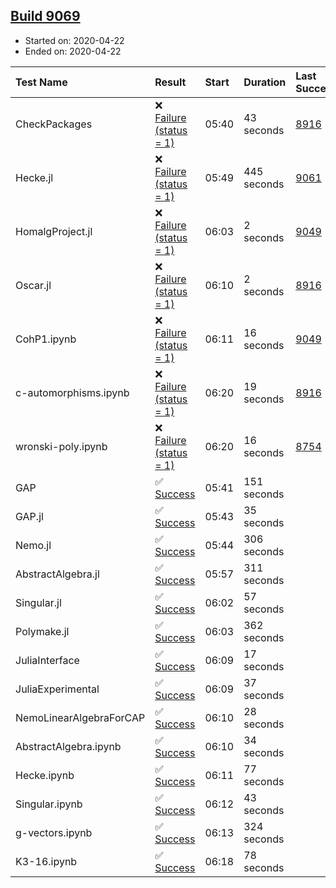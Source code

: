 ## [Build 9069](https://oscarci.mathematik.uni-kl.de/job/oscar/9069/)

* Started on: 2020-04-22
* Ended on: 2020-04-22

| Test Name    | Result | Start | Duration | Last Success | First Failure |
|:-------------|:-------|:------|:---------|:-------------|:--------------|
| CheckPackages | ❌ [Failure (status = 1)](https://oscarci.mathematik.uni-kl.de/job/oscar/9069/artifact/logs/build-9069/CheckPackages.log) | 05:40 | 43 seconds | [8916](https://oscarci.mathematik.uni-kl.de/job/oscar/8916/) | [8920](https://oscarci.mathematik.uni-kl.de/job/oscar/8920/) |
| Hecke.jl | ❌ [Failure (status = 1)](https://oscarci.mathematik.uni-kl.de/job/oscar/9069/artifact/logs/build-9069/Hecke.jl.log) | 05:49 | 445 seconds | [9061](https://oscarci.mathematik.uni-kl.de/job/oscar/9061/) | [9062](https://oscarci.mathematik.uni-kl.de/job/oscar/9062/) |
| HomalgProject.jl | ❌ [Failure (status = 1)](https://oscarci.mathematik.uni-kl.de/job/oscar/9069/artifact/logs/build-9069/HomalgProject.jl.log) | 06:03 | 2 seconds | [9049](https://oscarci.mathematik.uni-kl.de/job/oscar/9049/) | [9050](https://oscarci.mathematik.uni-kl.de/job/oscar/9050/) |
| Oscar.jl | ❌ [Failure (status = 1)](https://oscarci.mathematik.uni-kl.de/job/oscar/9069/artifact/logs/build-9069/Oscar.jl.log) | 06:10 | 2 seconds | [8916](https://oscarci.mathematik.uni-kl.de/job/oscar/8916/) | [8920](https://oscarci.mathematik.uni-kl.de/job/oscar/8920/) |
| CohP1.ipynb | ❌ [Failure (status = 1)](https://oscarci.mathematik.uni-kl.de/job/oscar/9069/artifact/logs/build-9069/CohP1.ipynb.log) | 06:11 | 16 seconds | [9049](https://oscarci.mathematik.uni-kl.de/job/oscar/9049/) | [9050](https://oscarci.mathematik.uni-kl.de/job/oscar/9050/) |
| c-automorphisms.ipynb | ❌ [Failure (status = 1)](https://oscarci.mathematik.uni-kl.de/job/oscar/9069/artifact/logs/build-9069/c-automorphisms.ipynb.log) | 06:20 | 19 seconds | [8916](https://oscarci.mathematik.uni-kl.de/job/oscar/8916/) | [8920](https://oscarci.mathematik.uni-kl.de/job/oscar/8920/) |
| wronski-poly.ipynb | ❌ [Failure (status = 1)](https://oscarci.mathematik.uni-kl.de/job/oscar/9069/artifact/logs/build-9069/wronski-poly.ipynb.log) | 06:20 | 16 seconds | [8754](https://oscarci.mathematik.uni-kl.de/job/oscar/8754/) | [8755](https://oscarci.mathematik.uni-kl.de/job/oscar/8755/) |
| GAP | ✅ [Success](https://oscarci.mathematik.uni-kl.de/job/oscar/9069/artifact/logs/build-9069/GAP.log) | 05:41 | 151 seconds |  |  |
| GAP.jl | ✅ [Success](https://oscarci.mathematik.uni-kl.de/job/oscar/9069/artifact/logs/build-9069/GAP.jl.log) | 05:43 | 35 seconds |  |  |
| Nemo.jl | ✅ [Success](https://oscarci.mathematik.uni-kl.de/job/oscar/9069/artifact/logs/build-9069/Nemo.jl.log) | 05:44 | 306 seconds |  |  |
| AbstractAlgebra.jl | ✅ [Success](https://oscarci.mathematik.uni-kl.de/job/oscar/9069/artifact/logs/build-9069/AbstractAlgebra.jl.log) | 05:57 | 311 seconds |  |  |
| Singular.jl | ✅ [Success](https://oscarci.mathematik.uni-kl.de/job/oscar/9069/artifact/logs/build-9069/Singular.jl.log) | 06:02 | 57 seconds |  |  |
| Polymake.jl | ✅ [Success](https://oscarci.mathematik.uni-kl.de/job/oscar/9069/artifact/logs/build-9069/Polymake.jl.log) | 06:03 | 362 seconds |  |  |
| JuliaInterface | ✅ [Success](https://oscarci.mathematik.uni-kl.de/job/oscar/9069/artifact/logs/build-9069/JuliaInterface.log) | 06:09 | 17 seconds |  |  |
| JuliaExperimental | ✅ [Success](https://oscarci.mathematik.uni-kl.de/job/oscar/9069/artifact/logs/build-9069/JuliaExperimental.log) | 06:09 | 37 seconds |  |  |
| NemoLinearAlgebraForCAP | ✅ [Success](https://oscarci.mathematik.uni-kl.de/job/oscar/9069/artifact/logs/build-9069/NemoLinearAlgebraForCAP.log) | 06:10 | 28 seconds |  |  |
| AbstractAlgebra.ipynb | ✅ [Success](https://oscarci.mathematik.uni-kl.de/job/oscar/9069/artifact/logs/build-9069/AbstractAlgebra.ipynb.log) | 06:10 | 34 seconds |  |  |
| Hecke.ipynb | ✅ [Success](https://oscarci.mathematik.uni-kl.de/job/oscar/9069/artifact/logs/build-9069/Hecke.ipynb.log) | 06:11 | 77 seconds |  |  |
| Singular.ipynb | ✅ [Success](https://oscarci.mathematik.uni-kl.de/job/oscar/9069/artifact/logs/build-9069/Singular.ipynb.log) | 06:12 | 43 seconds |  |  |
| g-vectors.ipynb | ✅ [Success](https://oscarci.mathematik.uni-kl.de/job/oscar/9069/artifact/logs/build-9069/g-vectors.ipynb.log) | 06:13 | 324 seconds |  |  |
| K3-16.ipynb | ✅ [Success](https://oscarci.mathematik.uni-kl.de/job/oscar/9069/artifact/logs/build-9069/K3-16.ipynb.log) | 06:18 | 78 seconds |  |  |
